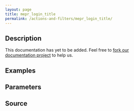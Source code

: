 ```yaml
---
layout: page
title: mepr_login_title
permalink: /actions-and-filters/mepr_login_title/
---
```


## Description

This documentation has yet to be added. Feel free to [fork our documentation project](https://github.com/caseproof/memberpress-docs) to help us.

## Examples


## Parameters


## Source

